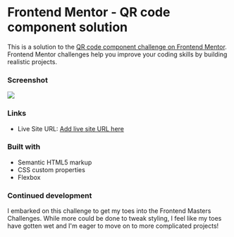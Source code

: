 # Frontend Mentor - QR code component solution

This is a solution to the [QR code component challenge on Frontend Mentor](https://www.frontendmentor.io/challenges/qr-code-component-iux_sIO_H). Frontend Mentor challenges help you improve your coding skills by building realistic projects. 

### Screenshot

![](./images/screen-shot.pngscreenshot.png)

### Links

- Live Site URL: [Add live site URL here](https://rubyspeeders.github.io/QR-code-component/)

### Built with

- Semantic HTML5 markup
- CSS custom properties
- Flexbox

### Continued development

I embarked on this challenge to get my toes into the Frontend Masters Challenges. While more could be done to tweak styling, I feel like my toes have gotten wet and I'm eager to move on to more complicated projects!